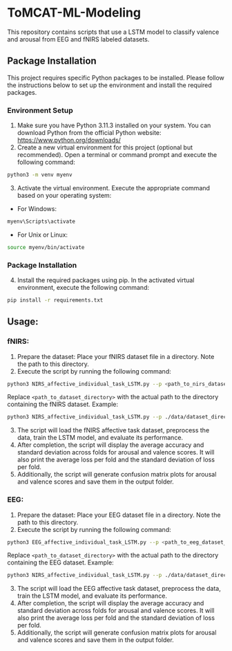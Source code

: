 # ToMCAT-ML-Modeling

This repository contains scripts that use a LSTM model to classify valence and arousal from EEG and fNIRS labeled datasets. 

## Package Installation
This project requires specific Python packages to be installed. Please follow the instructions below to set up the environment and install the required packages.
### Environment Setup
1. Make sure you have Python 3.11.3 installed on your system. You can download Python from the official Python website: https://www.python.org/downloads/
2. Create a new virtual environment for this project (optional but recommended). Open a terminal or command prompt and execute the following command:

```bash
python3 -m venv myenv
```
3. Activate the virtual environment. Execute the appropriate command based on your operating system:
* For Windows:
```bash
myenv\Scripts\activate
```
* For Unix or Linux:
```bash
source myenv/bin/activate
```

### Package Installation
4. Install the required packages using pip. In the activated virtual environment, execute the following command:
```bash
pip install -r requirements.txt
```

## Usage:
### fNIRS:
1. Prepare the dataset: Place your fNIRS dataset file in a directory. Note the path to this directory.
2. Execute the script by running the following command:
```bash
python3 NIRS_affective_individual_task_LSTM.py --p <path_to_nirs_dataset_directory>
```
Replace `<path_to_dataset_directory>` with the actual path to the directory containing the fNIRS dataset.
Example:
```bash
python3 NIRS_affective_individual_task_LSTM.py --p ./data/dataset_directory
```
3. The script will load the fNIRS affective task  dataset, preprocess the data, train the LSTM model, and evaluate its performance.
4. After completion, the script will display the average accuracy and standard deviation across folds for arousal and valence scores. It will also print the average loss per fold and the standard deviation of loss per fold.
5. Additionally, the script will generate confusion matrix plots for arousal and valence scores and save them in the output folder.

### EEG:
1. Prepare the dataset: Place your EEG dataset file in a directory. Note the path to this directory.
2. Execute the script by running the following command:
```bash
python3 EEG_affective_individual_task_LSTM.py --p <path_to_eeg_dataset_directory>
```
Replace `<path_to_dataset_directory>` with the actual path to the directory containing the EEG dataset.
Example:
```bash
python3 NIRS_affective_individual_task_LSTM.py --p ./data/dataset_directory
```
3. The script will load the EEG affective task dataset, preprocess the data, train the LSTM model, and evaluate its performance.
4. After completion, the script will display the average accuracy and standard deviation across folds for arousal and valence scores. It will also print the average loss per fold and the standard deviation of loss per fold.
5. Additionally, the script will generate confusion matrix plots for arousal and valence scores and save them in the output folder.
